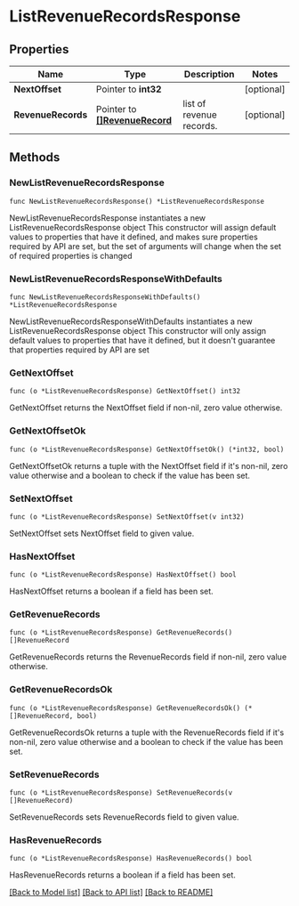 # ListRevenueRecordsResponse

## Properties

 Name               | Type                                               | Description              | Notes      
--------------------|----------------------------------------------------|--------------------------|------------
 **NextOffset**     | Pointer to **int32**                               |                          | [optional] 
 **RevenueRecords** | Pointer to [**[]RevenueRecord**](RevenueRecord.md) | list of revenue records. | [optional] 

## Methods

### NewListRevenueRecordsResponse

`func NewListRevenueRecordsResponse() *ListRevenueRecordsResponse`

NewListRevenueRecordsResponse instantiates a new ListRevenueRecordsResponse object
This constructor will assign default values to properties that have it defined,
and makes sure properties required by API are set, but the set of arguments
will change when the set of required properties is changed

### NewListRevenueRecordsResponseWithDefaults

`func NewListRevenueRecordsResponseWithDefaults() *ListRevenueRecordsResponse`

NewListRevenueRecordsResponseWithDefaults instantiates a new ListRevenueRecordsResponse object
This constructor will only assign default values to properties that have it defined,
but it doesn't guarantee that properties required by API are set

### GetNextOffset

`func (o *ListRevenueRecordsResponse) GetNextOffset() int32`

GetNextOffset returns the NextOffset field if non-nil, zero value otherwise.

### GetNextOffsetOk

`func (o *ListRevenueRecordsResponse) GetNextOffsetOk() (*int32, bool)`

GetNextOffsetOk returns a tuple with the NextOffset field if it's non-nil, zero value otherwise
and a boolean to check if the value has been set.

### SetNextOffset

`func (o *ListRevenueRecordsResponse) SetNextOffset(v int32)`

SetNextOffset sets NextOffset field to given value.

### HasNextOffset

`func (o *ListRevenueRecordsResponse) HasNextOffset() bool`

HasNextOffset returns a boolean if a field has been set.

### GetRevenueRecords

`func (o *ListRevenueRecordsResponse) GetRevenueRecords() []RevenueRecord`

GetRevenueRecords returns the RevenueRecords field if non-nil, zero value otherwise.

### GetRevenueRecordsOk

`func (o *ListRevenueRecordsResponse) GetRevenueRecordsOk() (*[]RevenueRecord, bool)`

GetRevenueRecordsOk returns a tuple with the RevenueRecords field if it's non-nil, zero value otherwise
and a boolean to check if the value has been set.

### SetRevenueRecords

`func (o *ListRevenueRecordsResponse) SetRevenueRecords(v []RevenueRecord)`

SetRevenueRecords sets RevenueRecords field to given value.

### HasRevenueRecords

`func (o *ListRevenueRecordsResponse) HasRevenueRecords() bool`

HasRevenueRecords returns a boolean if a field has been set.


[[Back to Model list]](../README.md#documentation-for-models) [[Back to API list]](../README.md#documentation-for-api-endpoints) [[Back to README]](../README.md)


